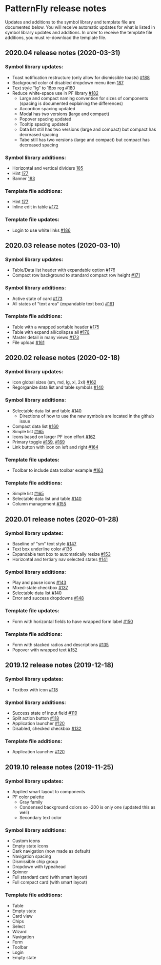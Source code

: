 # PatternFly release notes
Updates and additions to the symbol library and template file are documented below. You will receive automatic updates for what is listed in symbol library updates and additions. In order to receive the template file additions, you must re-download the template file.

## 2020.04 release notes (2020-03-31)

### Symbol library updates:
- Toast notification restructure (only allow for dismissible toasts) [#188](https://github.com/patternfly/patternfly-design-kit/issues/188)
- Background color of disabled dropdown menu item [187](https://github.com/patternfly/patternfly-design-kit/issues/187)
- Text style "lg" to 18px reg [#180](https://github.com/patternfly/patternfly-design-kit/issues/180)
- Reduce white-space use in PF library [#182](https://github.com/patternfly/patternfly-design-kit/issues/182)
  - Large and compact naming convention for sizes of components (spacing is documented explaining the differences)
  - Accordion spacing updated
  - Modal has two versions (large and compact)
  - Popover spacing updated
  - Tooltip spacing updated
  - Data list still has two versions (large and compact) but compact has decreased spacing
  - Tabe still has two versions (large and compact) but compact has decreased spacing

### Symbol library additions:
- Horizontal and vertical dividers [185](https://github.com/patternfly/patternfly-design-kit/issues/185)
- Hint [177](https://github.com/patternfly/patternfly-design-kit/issues/177)
- Banner [183](https://github.com/patternfly/patternfly-design-kit/issues/183)

### Template file additions:
- Hint [177](https://github.com/patternfly/patternfly-design-kit/issues/177)
- Inline edit in table [#172](https://github.com/patternfly/patternfly-design-kit/issues/172)

### Template file updates:
- Login to use white links [#186](https://github.com/patternfly/patternfly-design-kit/issues/186)

## 2020.03 release notes (2020-03-10)

### Symbol library updates:
- Table/Data list header with expandable option [#176](https://github.com/patternfly/patternfly-design-kit/issues/176)
- Compact row background to standard compact row height [#171](https://github.com/patternfly/patternfly-design-kit/issues/171)

### Symbol library additions:
- Active state of card [#173](https://github.com/patternfly/patternfly-design-kit/issues/173)
- All states of "text area" (expandable text box) [#161](https://github.com/patternfly/patternfly-design-kit/issues/161)

### Template file additions:
- Table with a wrapped sortable header [#175](https://github.com/patternfly/patternfly-design-kit/issues/175)
- Table with expand all/collapse all [#176](https://github.com/patternfly/patternfly-design-kit/issues/176)
- Master detail in many views [#173](https://github.com/patternfly/patternfly-design-kit/issues/173)
- File upload [#161](https://github.com/patternfly/patternfly-design-kit/issues/161)

## 2020.02 release notes (2020-02-18)

### Symbol library updates:
- Icon global sizes (sm, md, lg, xl, 2xl) [#162](https://github.com/patternfly/patternfly-design-kit/issues/162)
- Regorganize data list and table symbols [#140](https://github.com/patternfly/patternfly-design-kit/issues/140)
### Symbol library additions:
- Selectable data list and table [#140](https://github.com/patternfly/patternfly-design-kit/issues/140)
  - Directions of how to use the new symbols are located in the github issue
- Compact data list [#160](https://github.com/patternfly/patternfly-design-kit/issues/160)
- Simple list [#165](https://github.com/patternfly/patternfly-design-kit/issues/165)
- Icons based on larger PF icon effort [#162](https://github.com/patternfly/patternfly-design-kit/issues/162)
- Primary toggle [#159](https://github.com/patternfly/patternfly-design-kit/issues/159), [#169](https://github.com/patternfly/patternfly-design-kit/issues/169)
- Link button with icon on left and right [#164](https://github.com/patternfly/patternfly-design-kit/issues/164)

### Template file updates:
- Toolbar to include data toolbar example [#163](https://github.com/patternfly/patternfly-design-kit/issues/163)

### Template file additions:
- Simple list [#165](https://github.com/patternfly/patternfly-design-kit/issues/165)
- Selectable data list and table [#140](https://github.com/patternfly/patternfly-design-kit/issues/140)
- Column management [#155](https://github.com/patternfly/patternfly-design-kit/issues/155)

## 2020.01 release notes (2020-01-28)

### Symbol library updates:
- Baseline of "sm" text style [#147](https://github.com/patternfly/patternfly-design-kit/issues/147)
- Text box underline color [#136](https://github.com/patternfly/patternfly-design-kit/issues/136)
- Expandable text box to automatically resize [#153](https://github.com/patternfly/patternfly-design-kit/issues/153)
- Horizontal and tertiary nav selected states [#141](https://github.com/patternfly/patternfly-design-kit/issues/141)
### Symbol library additions:
- Play and pause icons [#143](https://github.com/patternfly/patternfly-design-kit/issues/143)
- Mixed-state checkbox [#137](https://github.com/patternfly/patternfly-design-kit/issues/137)
- Selectable data list [#140](https://github.com/patternfly/patternfly-design-kit/issues/140)
- Error and success dropdowns [#148](https://github.com/patternfly/patternfly-design-kit/issues/148)

### Template file updates:
- Form with horizontal fields to have wrapped form label [#150](https://github.com/patternfly/patternfly-design-kit/issues/150)

### Template file additions:
- Form with stacked radios and descriptions [#135](https://github.com/patternfly/patternfly-design-kit/issues/135)
- Popover with wrapped text [#152](https://github.com/patternfly/patternfly-design-kit/issues/152)

## 2019.12 release notes (2019-12-18)

### Symbol library updates:
- Textbox with icon [#118](https://github.com/patternfly/patternfly-design-kit/issues/118)
### Symbol library additions:
- Success state of input field [#119](https://github.com/patternfly/patternfly-design-kit/issues/119)
- Split action button [#118](https://github.com/patternfly/patternfly-design-kit/issues/118)
- Application launcher [#120](https://github.com/patternfly/patternfly-design-kit/issues/120)
- Disabled, checked checkbox [#132](https://github.com/patternfly/patternfly-design-kit/issues/132)

### Template file additions:
- Application launcher [#120](https://github.com/patternfly/patternfly-design-kit/issues/120)

## 2019.10 release notes (2019-11-25)

### Symbol library updates:
- Applied smart layout to components
- PF color palette
  - Gray family
  - Condensed background colors so -200 is only one (updated this as well)
  - Secondary text color
### Symbol library additions:
- Custom icons
- Empty state icons
- Dark navigation (now made as default)
- Navigation spacing
- Dismissible chip group
- Dropdown with typeahead
- Spinner
- Full standard card (with smart layout)
- Full compact card (with smart layout)

### Template file additions:
- Table
- Empty state
- Card view
- Chips
- Select
- Wizard
- Navigation
- Form
- Toolbar
- Login
- Empty state
